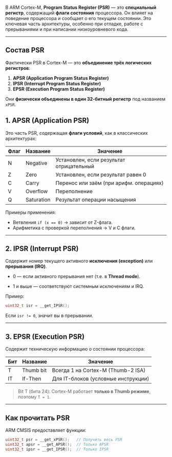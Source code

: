 В ARM Cortex-M, **Program Status Register (PSR)** — это **специальный регистр**, содержащий **флаги состояния** процессора. Он влияет на поведение процессора и сообщает о его текущем состоянии. Это ключевая часть архитектуры, особенно при отладке, работе с прерываниями и при написании низкоуровневого кода.

---

## Состав PSR

Фактически PSR в Cortex-M — это **объединение трёх логических регистров**:

1. **APSR (Application Program Status Register)**
2. **IPSR (Interrupt Program Status Register)**
3. **EPSR (Execution Program Status Register)**

Они **физически объединены в один 32-битный регистр** под названием `xPSR`.
## 1. APSR (Application PSR)

Это часть PSR, содержащая **флаги условий**, как в классических архитектурах:

|Флаг|Название|Значение|
|---|---|---|
|N|Negative|Установлен, если результат отрицательный|
|Z|Zero|Установлен, если результат равен 0|
|C|Carry|Перенос или заём (при арифм. операциях)|
|V|Overflow|Переполнение|
|Q|Saturation|Результат операции насыщения|

Примеры применения:

- Ветвления `if (x == 0)` → зависит от Z-флага.
- Арифметика с проверкой переполнения → V и C флаги.

---

## 2. IPSR (Interrupt PSR)

Содержит номер текущего активного **исключения (exception)** или **прерывания (IRQ)**.

- 0 — если активного прерывания нет (т.е. в **Thread mode**).
    
- 1 и выше — соответствуют системным исключениям и IRQ.
    

Пример:
```c
uint32_t isr = __get_IPSR();
```

Если `isr != 0`, значит вы в прерывании.

---

## 3. EPSR (Execution PSR)

Содержит техническую информацию о состоянии процессора:

|Бит|Название|Значение|
|---|---|---|
|T|Thumb bit|Всегда 1 на Cortex-M (Thumb-2 ISA)|
|IT|If-Then|Для IT-блоков (условные инструкции)|

> Bit T (бита 24): Cortex-M работает **только в Thumb режиме**, поэтому `T = 1`.

---

## Как прочитать PSR

ARM CMSIS предоставляет функции:
```c
uint32_t psr = __get_xPSR();   // Получить весь PSR
uint32_t apsr = __get_APSR();  // Только APSR
uint32_t ipsr = __get_IPSR();  // Только IPSR
```

